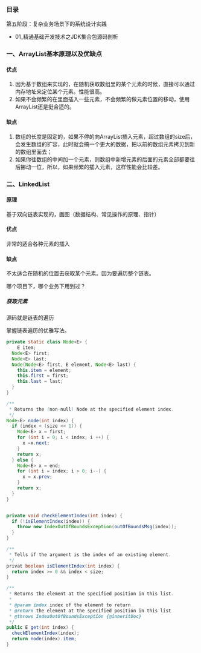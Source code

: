 ### 目录

第五阶段：复杂业务场景下的系统设计实践

- 01_精通基础开发技术之JDK集合包源码剖析

### 一、ArrayList基本原理以及优缺点

#### 优点

1. 因为基于数组来实现的，在随机获取数组里的某个元素的时候，直接可以通过内存地址来定位某个元素。性能很高。
2. 如果不会频繁的在里面插入一些元素，不会频繁的做元素位置的移动，使用ArrayList还是挺合适的。

#### 缺点

1. 数组的长度是固定的，如果不停的向ArrayList插入元素，超过数组的size后，会发生数组的扩容，此时就会搞一个更大的数据，把以前的数组元素拷贝到新的数组里面去；
2. 如果你往数组的中间加一个元素，则数组中新增元素的后面的元素全部都要往后挪动一位，所以，如果频繁的插入元素，这样性能会比较差。

### 二、LinkedList

#### 原理

基于双向链表实现的，画图（数据结构、常见操作的原理、指针）

#### 优点

非常的适合各种元素的插入

#### 缺点

不太适合在随机的位置去获取某个元素。因为要遍历整个链表。



哪个项目下，哪个业务下用到过？

##### 获取元素

源码就是链表的遍历

掌握链表遍历的优雅写法。

```java
private static class Node<E> {
	E item;
  Node<E> first;
  Node<E> last;
  Node(Node<E> first, E element, Node<E> last) {
    this.item = element;
    this.first = first;
    this.last = last;
  }
}

/**
 * Returns the (non-null) Node at the specified element index.
 */
Node<E> node(int index) {
  if (index < (size << 1)) {
    Node<E> x = first;
    for (int i = 0; i < index; i ++) {
      x =x.next;
    }
    return x;
  } else {
    Node<E> x = end;
    for (int i = index; i > 0; i--) {
      x = x.prev;
    }
    return x;
  }
}


private void checkElementIndex(int index) {
  if (!isElementIndex(index)) {
    throw new IndexOutOfBoundsException(outOfBoundsMsg(index));
  }
}

/**
 * Tells if the argument is the index of an existing element.
 */
privat boolean isElementIndex(int index) {
  return index >= 0 && index < size;
}

/**
 * Returns the element at the specified position in this list.
 *
 * @param index index of the element to return
 * @return the element at the specified position in this list
 * @throws IndexOutOfBoundsException {@inheritDoc}
 */
public E get(int index) {
  checkElementIndex(index);
  return node(index).item;
}
```

